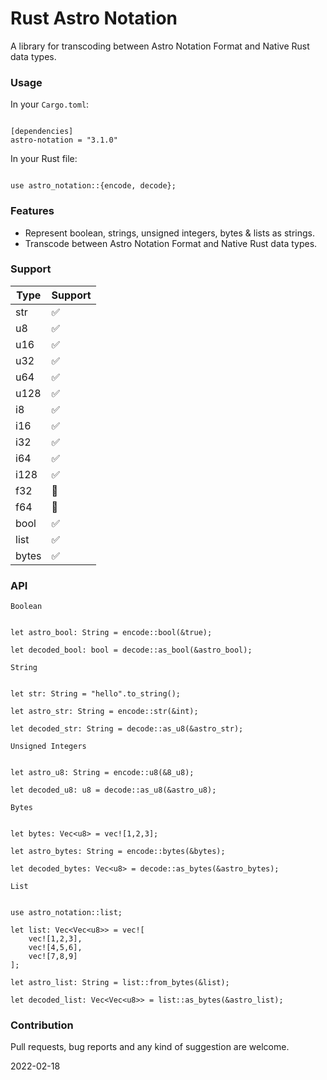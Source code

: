 # Rust Astro Notation
A library for transcoding between Astro Notation Format and Native Rust data types.

### Usage

In your `Cargo.toml`:

```

[dependencies]
astro-notation = "3.1.0"

```

In your Rust file:

```

use astro_notation::{encode, decode};

```

### Features
- Represent boolean, strings, unsigned integers, bytes & lists as strings.
- Transcode between Astro Notation Format and Native Rust data types.

### Support
| Type | Support |
|---|---|
| str | ✅ |
| u8 | ✅ |
| u16 | ✅ |
| u32 | ✅ |
| u64 | ✅ |
| u128 | ✅ |
| i8 | ✅ |
| i16 | ✅ |
| i32 | ✅ |
| i64 | ✅ |
| i128 | ✅ |
| f32 | 🚧 |
| f64 | 🚧 |
| bool | ✅ |
| list | ✅ |
| bytes | ✅ |

### API

`Boolean`

```

let astro_bool: String = encode::bool(&true);

let decoded_bool: bool = decode::as_bool(&astro_bool);

```

`String`

```

let str: String = "hello".to_string();

let astro_str: String = encode::str(&int);

let decoded_str: String = decode::as_u8(&astro_str);

```

`Unsigned Integers`

```

let astro_u8: String = encode::u8(&8_u8);

let decoded_u8: u8 = decode::as_u8(&astro_u8);

```

`Bytes`

```

let bytes: Vec<u8> = vec![1,2,3];

let astro_bytes: String = encode::bytes(&bytes);

let decoded_bytes: Vec<u8> = decode::as_bytes(&astro_bytes);

```

`List`

```

use astro_notation::list;

let list: Vec<Vec<u8>> = vec![
    vec![1,2,3],
    vec![4,5,6],
    vec![7,8,9]
];

let astro_list: String = list::from_bytes(&list);

let decoded_list: Vec<Vec<u8>> = list::as_bytes(&astro_list);

```


### Contribution
Pull requests, bug reports and any kind of suggestion are welcome.

2022-02-18

